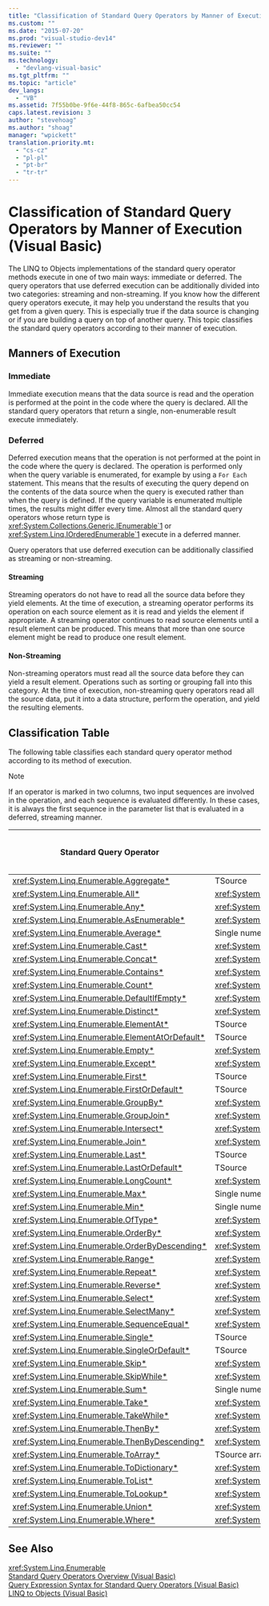 ```yaml
---
title: "Classification of Standard Query Operators by Manner of Execution (Visual Basic)"
ms.custom: ""
ms.date: "2015-07-20"
ms.prod: "visual-studio-dev14"
ms.reviewer: ""
ms.suite: ""
ms.technology: 
  - "devlang-visual-basic"
ms.tgt_pltfrm: ""
ms.topic: "article"
dev_langs: 
  - "VB"
ms.assetid: 7f55b0be-9f6e-44f8-865c-6afbea50cc54
caps.latest.revision: 3
author: "stevehoag"
ms.author: "shoag"
manager: "wpickett"
translation.priority.mt: 
  - "cs-cz"
  - "pl-pl"
  - "pt-br"
  - "tr-tr"
---
```

# Classification of Standard Query Operators by Manner of Execution (Visual Basic)
The LINQ to Objects implementations of the standard query operator methods execute in one of two main ways: immediate or deferred. The query operators that use deferred execution can be additionally divided into two categories: streaming and non-streaming. If you know how the different query operators execute, it may help you understand the results that you get from a given query. This is especially true if the data source is changing or if you are building a query on top of another query. This topic classifies the standard query operators according to their manner of execution.  
  
## Manners of Execution  
  
### Immediate  
 Immediate execution means that the data source is read and the operation is performed at the point in the code where the query is declared. All the standard query operators that return a single, non-enumerable result execute immediately.  
  
### Deferred  
 Deferred execution means that the operation is not performed at the point in the code where the query is declared. The operation is performed only when the query variable is enumerated, for example by using a `For Each` statement. This means that the results of executing the query depend on the contents of the data source when the query is executed rather than when the query is defined. If the query variable is enumerated multiple times, the results might differ every time. Almost all the standard query operators whose return type is <xref:System.Collections.Generic.IEnumerable`1> or <xref:System.Linq.IOrderedEnumerable`1> execute in a deferred manner.  
  
 Query operators that use deferred execution can be additionally classified as streaming or non-streaming.  
  
#### Streaming  
 Streaming operators do not have to read all the source data before they yield elements. At the time of execution, a streaming operator performs its operation on each source element as it is read and yields the element if appropriate. A streaming operator continues to read source elements until a result element can be produced. This means that more than one source element might be read to produce one result element.  
  
#### Non-Streaming  
 Non-streaming operators must read all the source data before they can yield a result element. Operations such as sorting or grouping fall into this category. At the time of execution, non-streaming query operators read all the source data, put it into a data structure, perform the operation, and yield the resulting elements.  
  
## Classification Table  
 The following table classifies each standard query operator method according to its method of execution.  
  
> [!NOTE]
>  If an operator is marked in two columns, two input sequences are involved in the operation, and each sequence is evaluated differently. In these cases, it is always the first sequence in the parameter list that is evaluated in a deferred, streaming manner.  
  
|Standard Query Operator|Return Type|Immediate Execution|Deferred Streaming Execution|Deferred Non-Streaming Execution|  
|-----------------------------|-----------------|-------------------------|----------------------------------|---------------------------------------|  
|<xref:System.Linq.Enumerable.Aggregate*>|TSource|X|||  
|<xref:System.Linq.Enumerable.All*>|<xref:System.Boolean>|X|||  
|<xref:System.Linq.Enumerable.Any*>|<xref:System.Boolean>|X|||  
|<xref:System.Linq.Enumerable.AsEnumerable*>|<xref:System.Collections.Generic.IEnumerable`1>||X||  
|<xref:System.Linq.Enumerable.Average*>|Single numeric value|X|||  
|<xref:System.Linq.Enumerable.Cast*>|<xref:System.Collections.Generic.IEnumerable`1>||X||  
|<xref:System.Linq.Enumerable.Concat*>|<xref:System.Collections.Generic.IEnumerable`1>||X||  
|<xref:System.Linq.Enumerable.Contains*>|<xref:System.Boolean>|X|||  
|<xref:System.Linq.Enumerable.Count*>|<xref:System.Int32>|X|||  
|<xref:System.Linq.Enumerable.DefaultIfEmpty*>|<xref:System.Collections.Generic.IEnumerable`1>||X||  
|<xref:System.Linq.Enumerable.Distinct*>|<xref:System.Collections.Generic.IEnumerable`1>||X||  
|<xref:System.Linq.Enumerable.ElementAt*>|TSource|X|||  
|<xref:System.Linq.Enumerable.ElementAtOrDefault*>|TSource|X|||  
|<xref:System.Linq.Enumerable.Empty*>|<xref:System.Collections.Generic.IEnumerable`1>|X|||  
|<xref:System.Linq.Enumerable.Except*>|<xref:System.Collections.Generic.IEnumerable`1>||X|X|  
|<xref:System.Linq.Enumerable.First*>|TSource|X|||  
|<xref:System.Linq.Enumerable.FirstOrDefault*>|TSource|X|||  
|<xref:System.Linq.Enumerable.GroupBy*>|<xref:System.Collections.Generic.IEnumerable`1>|||X|  
|<xref:System.Linq.Enumerable.GroupJoin*>|<xref:System.Collections.Generic.IEnumerable`1>||X|X|  
<xref:System.Linq.Enumerable.Intersect*>|<xref:System.Collections.Generic.IEnumerable`1>||X|X|  
|<xref:System.Linq.Enumerable.Join*>|<xref:System.Collections.Generic.IEnumerable`1>||X|X|  
|<xref:System.Linq.Enumerable.Last*>|TSource|X|||  
|<xref:System.Linq.Enumerable.LastOrDefault*>|TSource|X|||  
|<xref:System.Linq.Enumerable.LongCount*>|<xref:System.Int64>|X|||  
|<xref:System.Linq.Enumerable.Max*>|Single numeric value, TSource, or TResult|X|||  
|<xref:System.Linq.Enumerable.Min*>|Single numeric value, TSource, or TResult|X|||  
|<xref:System.Linq.Enumerable.OfType*>|<xref:System.Collections.Generic.IEnumerable`1>||X||  
|<xref:System.Linq.Enumerable.OrderBy*>|<xref:System.Linq.IOrderedEnumerable`1>|||X|  
|<xref:System.Linq.Enumerable.OrderByDescending*>|<xref:System.Linq.IOrderedEnumerable`1>|||X|  
|<xref:System.Linq.Enumerable.Range*>|<xref:System.Collections.Generic.IEnumerable`1>||X||  
|<xref:System.Linq.Enumerable.Repeat*>|<xref:System.Collections.Generic.IEnumerable`1>||X||  
|<xref:System.Linq.Enumerable.Reverse*>|<xref:System.Collections.Generic.IEnumerable`1>|||X|  
|<xref:System.Linq.Enumerable.Select*>|<xref:System.Collections.Generic.IEnumerable`1>||X||  
|<xref:System.Linq.Enumerable.SelectMany*>|<xref:System.Collections.Generic.IEnumerable`1>||X||  
|<xref:System.Linq.Enumerable.SequenceEqual*>|<xref:System.Boolean>|X|||  
|<xref:System.Linq.Enumerable.Single*>|TSource|X|||  
|<xref:System.Linq.Enumerable.SingleOrDefault*>|TSource|X|||  
|<xref:System.Linq.Enumerable.Skip*>|<xref:System.Collections.Generic.IEnumerable`1>||X||  
|<xref:System.Linq.Enumerable.SkipWhile*>|<xref:System.Collections.Generic.IEnumerable`1>||X||  
|<xref:System.Linq.Enumerable.Sum*>|Single numeric value|X|||  
|<xref:System.Linq.Enumerable.Take*>|<xref:System.Collections.Generic.IEnumerable`1>||X||  
<xref:System.Linq.Enumerable.TakeWhile*>|<xref:System.Collections.Generic.IEnumerable`1>||X||  
|<xref:System.Linq.Enumerable.ThenBy*>|<xref:System.Linq.IOrderedEnumerable`1>|||X|  
|<xref:System.Linq.Enumerable.ThenByDescending*>|<xref:System.Linq.IOrderedEnumerable`1>|||X|  
|<xref:System.Linq.Enumerable.ToArray*>|TSource array|X|||  
|<xref:System.Linq.Enumerable.ToDictionary*>|<xref:System.Collections.Generic.Dictionary`2>|X|||  
|<xref:System.Linq.Enumerable.ToList*>|<xref:System.Collections.Generic.IList`1>|X|||  
|<xref:System.Linq.Enumerable.ToLookup*>|<xref:System.Linq.ILookup`2>|X|||  
|<xref:System.Linq.Enumerable.Union*>|<xref:System.Collections.Generic.IEnumerable`1>||X||  
|<xref:System.Linq.Enumerable.Where*>|<xref:System.Collections.Generic.IEnumerable`1>||X||  
  
## See Also  
 <xref:System.Linq.Enumerable>   
 [Standard Query Operators Overview (Visual Basic)](../../../../visual-basic\programming-guide\concepts\linq/standard-query-operators-overview.md)   
 [Query Expression Syntax for Standard Query Operators (Visual Basic)](../../../../visual-basic\programming-guide\concepts\linq/query-expression-syntax-for-standard-query-operators.md)   
 [LINQ to Objects (Visual Basic)](../../../../visual-basic\programming-guide\concepts\linq/linq-to-objects.md)